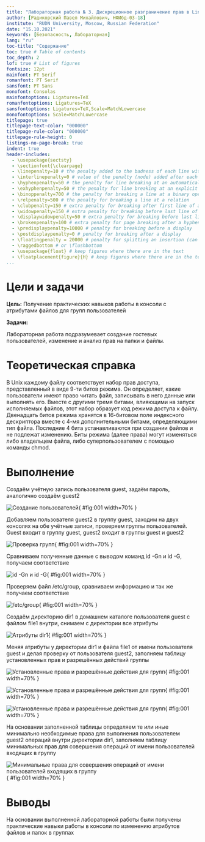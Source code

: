 ```yaml
---
title: "Лабораторная работа № 3. Дискреционное разграничение прав в Linux. Два пользователя"
author: [Радикорский Павел Михайлович, НФИбд-03-18]
institute: "RUDN University, Moscow, Russian Federation"
date: "15.10.2021"
keywords: [Безопасность, Лабораторная]
lang: "ru"
toc-title: "Содержание"
toc: true # Table of contents
toc_depth: 2
lof: true # List of figures
fontsize: 12pt
mainfont: PT Serif
romanfont: PT Serif
sansfont: PT Sans
monofont: Consolas
mainfontoptions: Ligatures=TeX
romanfontoptions: Ligatures=TeX
sansfontoptions: Ligatures=TeX,Scale=MatchLowercase
monofontoptions: Scale=MatchLowercase
titlepage: true
titlepage-text-color: "000000"
titlepage-rule-color: "000000"
titlepage-rule-height: 0
listings-no-page-break: true
indent: true
header-includes:
  - \usepackage{sectsty}
  - \sectionfont{\clearpage}
  - \linepenalty=10 # the penalty added to the badness of each line within a paragraph (no associated penalty node) Increasing the value makes tex try to have fewer lines in the paragraph.
  - \interlinepenalty=0 # value of the penalty (node) added after each line of a paragraph.
  - \hyphenpenalty=50 # the penalty for line breaking at an automatically inserted hyphen
  - \exhyphenpenalty=50 # the penalty for line breaking at an explicit hyphen
  - \binoppenalty=700 # the penalty for breaking a line at a binary operator
  - \relpenalty=500 # the penalty for breaking a line at a relation
  - \clubpenalty=150 # extra penalty for breaking after first line of a paragraph
  - \widowpenalty=150 # extra penalty for breaking before last line of a paragraph
  - \displaywidowpenalty=50 # extra penalty for breaking before last line before a display math
  - \brokenpenalty=100 # extra penalty for page breaking after a hyphenated line
  - \predisplaypenalty=10000 # penalty for breaking before a display
  - \postdisplaypenalty=0 # penalty for breaking after a display
  - \floatingpenalty = 20000 # penalty for splitting an insertion (can only be split footnote in standard LaTeX)
  - \raggedbottom # or \flushbottom
  - \usepackage{float} # keep figures where there are in the text
  - \floatplacement{figure}{H} # keep figures where there are in the text
...
```


# Цели и задачи

**Цель:** Получение практических навыков работы в консоли с атрибутами файлов для групп пользователей

**Задачи:**

Лабораторная работа подразумевает создание гостевых пользователей, изменение и анализ прав на папки и файлы.

# Теоретическая справка

В Unix каждому файлу соответствует набор прав доступа, представленный в виде 9-ти битов режима. Он определяет, какие пользователи имеют право читать файл, записывать в него данные или выполнять его. Вместе с другими тремя битами, влияющими на запуск исполняемых файлов, этот набор образует код режима доступа к файлу. Двенадцать битов режима хранятся в 16-битовом поле индексного дескриптора вместе с 4-мя дополнительными битами, определяющими тип файла. Последние 4 бита устанавливаются при создании файлов и не подлежат изменению. Биты режима (далее права) могут изменяться либо владельцем файла, либо суперпользователем с помощью команды chmod.

# Выполнение

Создаём учётную запись пользователя guest, задаём пароль, аналогично создаём guest2
    
![Создание пользователей](image/1.jpg){ #fig:001 width=70% }

Добавляем пользователя guest2 в группу guest, заходим на двух консолях на обе учётные записи, проверяем группы пользователей. Guest входит в группу guest, guest2 входит в группы guest и guest2
    
![Проверка групп](image/2.jpg){ #fig:001 width=70% }

Сравниваем полученные данные с выводом команд id -Gn и id -G, получаем соответствие

![id -Gn и id -G](image/3.jpg){ #fig:001 width=70% }

Проверяем файл /etc/group, сравниваем информацию и так же получаем соответствие 

![/etc/group](image/4.jpg){ #fig:001 width=70% }

Создаём директорию dir1 в домашнем каталоге пользователя guest с файлом file1 внутри, снимаем с директории все атрибуты

![Атрибуты dir1](image/5.jpg){ #fig:001 width=70% }

Меняя атрибуты у директории dir1 и файла file1 от имени пользователя guest и делая проверку от пользователя guest2, заполняем таблицу установленных прав и разрешённых действий группы

![Установленные права и разрешённые действия для групп](image/6.jpg){ #fig:001 width=70% }

![Установленные права и разрешённые действия для групп](image/7.jpg){ #fig:001 width=70% }

![Установленные права и разрешённые действия для групп](image/8.jpg){ #fig:001 width=70% }

На основании заполненной таблицы определяем те или иные минимально необходимые права для выполнения пользователем guest2 операций внутри директории dir1, заполняем таблицу минимальных прав для совершения операций от имени пользователей входящих в группу

![Минимальные права для совершения операций от имени пользователей входящих в группу](image/9.jpg){ #fig:001 width=70% }

#  Выводы

На основании выполненной лабораторной работы были получены практические навыки работы в консоли по изменению атрибутов файлов и папок в группах